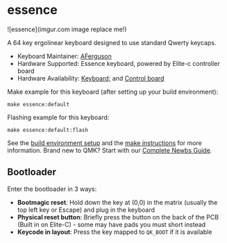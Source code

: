 # essence

![essence](imgur.com image replace me!)

A 64 key ergolinear keyboard designed to use standard Qwerty keycaps.


* Keyboard Maintainer: [AFerguson](https://github.com/Hyper-works)
* Hardware Supported: Essence keyboard, powered by Elite-c controller board
* Hardware Availability: [Keyboard;](https://github.com/Hyper-works/Essence) and [Control board](https://keeb.io/collections/diy-parts/products/elite-c-low-profile-version-usb-c-pro-micro-replacement-atmega32u4)

Make example for this keyboard (after setting up your build environment):

    make essence:default

Flashing example for this keyboard:

    make essence:default:flash

See the [build environment setup](https://docs.qmk.fm/#/getting_started_build_tools) and the [make instructions](https://docs.qmk.fm/#/getting_started_make_guide) for more information. Brand new to QMK? Start with our [Complete Newbs Guide](https://docs.qmk.fm/#/newbs).

## Bootloader

Enter the bootloader in 3 ways:

* **Bootmagic reset**: Hold down the key at (0,0) in the matrix (usually the top left key or Escape) and plug in the keyboard
* **Physical reset button**: Briefly press the button on the back of the PCB (Built in on Elite-C) - some may have pads you must short instead 
* **Keycode in layout**: Press the key mapped to `QK_BOOT` if it is available
